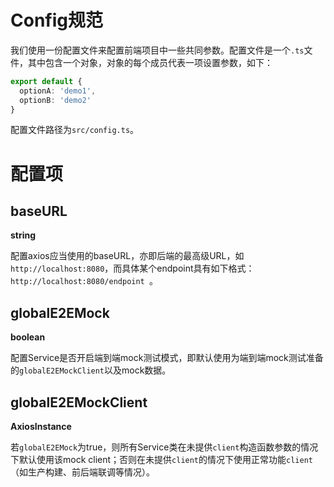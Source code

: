 # Config规范
我们使用一份配置文件来配置前端项目中一些共同参数。配置文件是一个`.ts`文件，其中包含一个对象，对象的每个成员代表一项设置参数，如下：
```typescript
export default {
  optionA: 'demo1',
  optionB: 'demo2'
}
```

配置文件路径为`src/config.ts`。
# 配置项
## baseURL
**string**

配置axios应当使用的baseURL，亦即后端的最高级URL，如`http://localhost:8080`，而具体某个endpoint具有如下格式：`http://localhost:8080/endpoint `。
## globalE2EMock
**boolean**

配置Service是否开启端到端mock测试模式，即默认使用为端到端mock测试准备的`globalE2EMockClient`以及mock数据。

## globalE2EMockClient
**AxiosInstance**

若`globalE2EMock`为true，则所有Service类在未提供`client`构造函数参数的情况下默认使用该mock client；否则在未提供`client`的情况下使用正常功能`client`（如生产构建、前后端联调等情况）。
